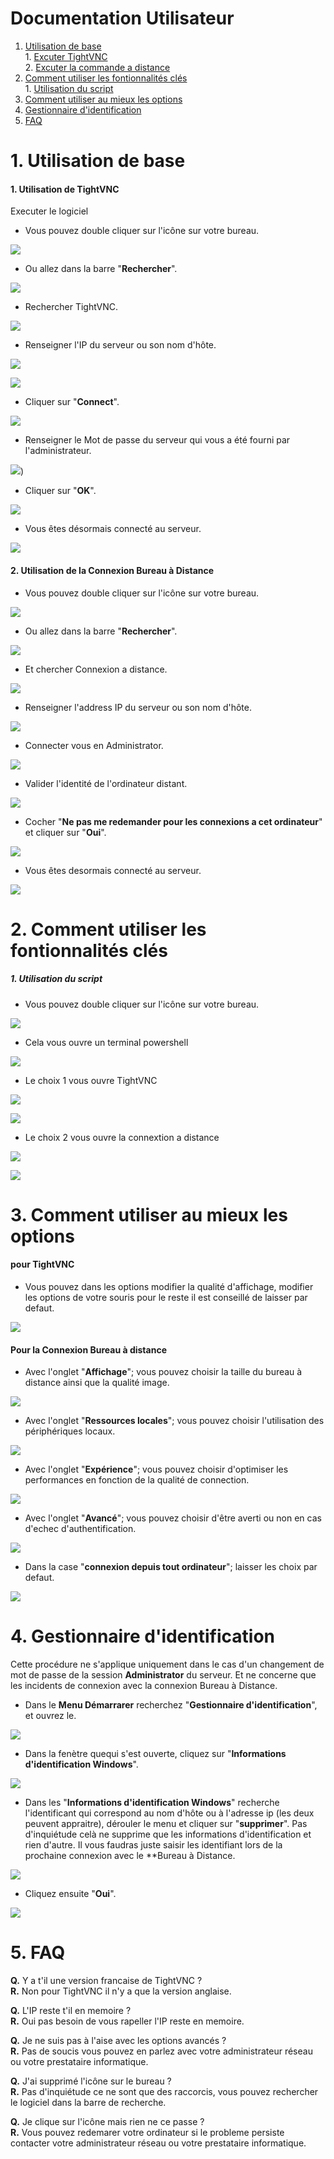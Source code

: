 # Documentation Utilisateur

1. [Utilisation de base](#1-utilisation-de-base) \
            1. [Excuter TightVNC](#1-utilisation-de-tightvnc) \
            2. [Excuter la commande a distance](#2-utilisation-de-la-connexion-bureau-à-distance)
2. [Comment utiliser les fontionnalités clés](#2-comment-utiliser-les-fontionnalités-clés) \
            1. [Utilisation du script](#1-utilisation-du-script)
3. [Comment utiliser au mieux les options](#3-comment-utiliser-au-mieux-les-options)
4. [Gestionnaire d'identification](#4-gestionnaire-didentification)
5. [FAQ](#5-faq)
            

# 1. Utilisation de base

#### 1. Utilisation de TightVNC


 Executer le logiciel

  * Vous pouvez double cliquer sur l'icône sur votre bureau.

![](./image/Install_TightVNC_Cient/Capture%20d'%C3%A9cran%202024-10-17%20112704.png)

  * Ou allez dans la barre "**Rechercher**".
   
![](./image/Install_TightVNC_Cient/Capture%20d'%C3%A9cran%202024-10-17%20114233.png)

  * Rechercher TightVNC.

![](./image/Install_TightVNC_Cient/Capture%20d'%C3%A9cran%202024-10-17%20114255.png)

  * Renseigner l'IP du serveur ou son nom d'hôte.

![](./image/Install_TightVNC_Cient/Capture%20d'%C3%A9cran%202024-10-16%20142619.png)

![](./image/Install_TightVNC_Cient/Capture%20d'%C3%A9cran%202024-10-16%20160917.png)

  * Cliquer sur "**Connect**".

![](./image/Install_TightVNC_Cient/Capture%20d'%C3%A9cran%202024-10-16%20160926.png)

  * Renseigner le Mot de passe du serveur qui vous a été fourni par l'administrateur.

![](./image/Install_TightVNC_Cient/Capture%20d'%C3%A9cran%202024-10-16%20160939.png))

  * Cliquer sur "**OK**".

![](./image/Install_TightVNC_Cient/Capture%20d'%C3%A9cran%202024-10-16%20160953.png)

  * Vous êtes désormais connecté au serveur.

![](./image/Install_TightVNC_Cient/Capture%20d'%C3%A9cran%202024-10-16%20161056.png)


#### 2. Utilisation de la Connexion Bureau à Distance


  * Vous pouvez double cliquer sur l'icône sur votre bureau.

![](./image/Install_TightVNC_Cient/Capture%20d'%C3%A9cran%202024-10-17%20112659.png)

  * Ou allez dans la barre "**Rechercher**".
  
![](./image/Install_TightVNC_Cient/Capture%20d'%C3%A9cran%202024-10-16%20163025.png)

  * Et chercher Connexion a distance.

![](./image/Install_TightVNC_Cient/Capture%20d'%C3%A9cran%202024-10-16%20163050.png)

  * Renseigner l'address IP du serveur ou son nom d'hôte.

![](./image/Install_TightVNC_Cient/Capture%20d'%C3%A9cran%202024-10-16%20153359.png)

  * Connecter vous en Administrator.

![](./image/Install_TightVNC_Cient/Capture%20d'%C3%A9cran%202024-10-16%20163652.png)

  * Valider l'identité de l'ordinateur distant.

![](./image/Install_TightVNC_Cient/Capture%20d'%C3%A9cran%202024-10-16%20155734.png)

  * Cocher "**Ne pas me redemander pour les connexions a cet ordinateur**" et cliquer sur "**Oui**".

![](./image/Install_TightVNC_Cient/Capture%20d'%C3%A9cran%202024-10-16%20155727.png)

  * Vous êtes desormais connecté au serveur.

![](./image/Install_TightVNC_Cient/Capture%20d'%C3%A9cran%202024-10-16%20155542.png)


# 2. Comment utiliser les fontionnalités clés

##### 1. Utilisation du script

  * Vous pouvez double cliquer sur l'icône sur votre bureau.

![](./image/image.png)

* Cela vous ouvre un terminal powershell

![](./image/Install_TightVNC_Cient/image3.png)

* Le choix 1 vous ouvre TightVNC

![](./image/Install_TightVNC_Cient/image4.png)


![](./image/Install_TightVNC_Cient/Capture%20d'%C3%A9cran%202024-10-16%20142619.png)

* Le choix 2 vous ouvre la connextion a distance 

![](./image/Install_TightVNC_Cient/image5.png)


![](./image/Install_TightVNC_Cient/Capture%20d'%C3%A9cran%202024-10-16%20153359.png)


# 3. Comment utiliser au mieux les options

#### pour TightVNC

* Vous pouvez dans les options modifier la qualité d'affichage, modifier les options de votre souris
  pour le reste il est conseillé de laisser par defaut.
  
![](./image/Install_TightVNC_Cient/Capture%20d'%C3%A9cran%202024-10-17%20093917.png)

#### Pour la Connexion Bureau à distance


* Avec l'onglet "**Affichage**"; vous pouvez choisir la taille du bureau à distance ainsi que la qualité image.

![](./image/Install_TightVNC_Cient/Capture%20d'%C3%A9cran%202024-10-17%20094006.png)

* Avec l'onglet "**Ressources locales**"; vous pouvez choisir l'utilisation des périphériques locaux. 

![](./image/Install_TightVNC_Cient/Capture%20d'%C3%A9cran%202024-10-17%20094015.png)

* Avec l'onglet "**Expérience**"; vous pouvez choisir d'optimiser les performances en fonction de la qualité de connection. 

![](./image/Install_TightVNC_Cient/Capture%20d'%C3%A9cran%202024-10-17%20094025.png)

* Avec l'onglet "**Avancé**"; vous pouvez choisir d'être averti ou non en cas d'echec d'authentification.

![](./image/Install_TightVNC_Cient/Capture%20d'%C3%A9cran%202024-10-17%20094033.png)

* Dans la case "**connexion depuis tout ordinateur**"; laisser les choix par defaut.

![](./image/Install_TightVNC_Cient/Capture%20d'%C3%A9cran%202024-10-17%20102635.png)

# 4. Gestionnaire d'identification

Cette procédure ne s'applique uniquement dans le cas d'un changement de mot de passe de la session **Administrator** du serveur. Et ne concerne que les incidents de connexion avec la connexion Bureau à Distance.

* Dans le **Menu Démarrarer** recherchez "**Gestionnaire d'identification**", et ouvrez le.
  
![](./image/Install_VM_Client/Capture%20d'%C3%A9cran%202024-10-18%20121001.png)

* Dans la fenètre quequi s'est ouverte, cliquez sur "**Informations d'identification Windows**".
  
![](./image/Install_VM_Client/Capture%20d'%C3%A9cran%202024-10-18%20121055.png)

* Dans les "**Informations d'identification Windows**" recherche l'identificant qui correspond au nom d'hôte ou à l'adresse ip (les deux peuvent appraitre), dérouler le menu et cliquer sur "**supprimer**". Pas d'inquiétude celà ne supprime que les informations d'identification et rien d'autre. Il vous faudras juste saisir les identifiant lors de la prochaine connexion avec le **Bureau à Distance.
  
![](./image/Install_VM_Client/Capture%20d'%C3%A9cran%202024-10-18%20121119.png)

* Cliquez ensuite "**Oui**".
  
![](./image/Install_VM_Client/Capture%20d'%C3%A9cran%202024-10-18%20121159.png)



# 5. FAQ

**Q.** Y a t'il une version francaise de TightVNC ? \
**R.** Non pour TightVNC il n'y a que la version anglaise.

**Q.** L'IP reste t'il en memoire ? \
**R.** Oui pas besoin de vous rapeller l'IP reste en memoire.

**Q.** Je ne suis pas à l'aise avec les options avancés ? \
**R.** Pas de soucis vous pouvez en parlez avec votre administrateur réseau ou votre prestataire informatique. 

**Q.** J'ai supprimé l'icône sur le bureau ? \
**R.** Pas d'inquiétude ce ne sont que des raccorcis, vous pouvez rechercher le logiciel dans la barre de recherche.

**Q.** Je clique sur l'icône mais rien ne ce passe ? \
**R.** Vous pouvez redemarer votre ordinateur si le probleme persiste contacter votre administrateur réseau ou votre prestataire informatique.
